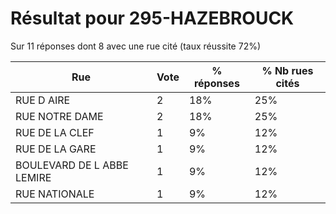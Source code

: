 # Résultat pour 295-HAZEBROUCK

Sur 11 réponses dont 8 avec une rue cité (taux réussite 72%)

| Rue | Vote | % réponses | % Nb rues cités|
|-----|------|------------|----------------|
| RUE D AIRE | 2 | 18% | 25%|
| RUE NOTRE DAME | 2 | 18% | 25%|
| RUE DE LA CLEF | 1 | 9% | 12%|
| RUE DE LA GARE | 1 | 9% | 12%|
| BOULEVARD DE L ABBE LEMIRE | 1 | 9% | 12%|
| RUE NATIONALE | 1 | 9% | 12%|
